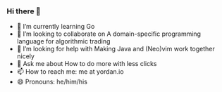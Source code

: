 ### Hi there 👋


- 🌱 I’m currently learning Go
- 👯 I’m looking to collaborate on A domain-specific programming language for algorithmic trading
- 🤔 I’m looking for help with Making Java and (Neo)vim work together nicely
- 💬 Ask me about How to do more with less clicks
- 📫 How to reach me: me at yordan.io
- 😄 Pronouns: he/him/his

<!--
**yordangrigorov97/yordangrigorov97** is a ✨ _special_ ✨ repository because its `README.md` (this file) appears on your GitHub profile.

Here are some ideas to get you started:

- 🔭 I’m currently working on ...
- 🌱 I’m currently learning ...
- 👯 I’m looking to collaborate on ...
- 🤔 I’m looking for help with ...
- 💬 Ask me about ...
- 📫 How to reach me: ...
- 😄 Pronouns: ...
- ⚡ Fun fact: ...
-->

